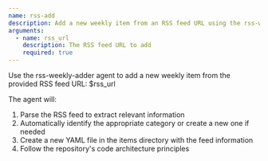 ```yaml
---
name: rss-add
description: Add a new weekly item from an RSS feed URL using the rss-weekly-adder agent
arguments:
  - name: rss_url
    description: The RSS feed URL to add
    required: true
---
```


Use the rss-weekly-adder agent to add a new weekly item from the provided RSS feed URL: $rss_url

The agent will:
1. Parse the RSS feed to extract relevant information
2. Automatically identify the appropriate category or create a new one if needed
3. Create a new YAML file in the items directory with the feed information
4. Follow the repository's code architecture principles